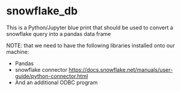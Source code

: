 # snowflake_db

This is a Python/Jupyter blue print that should be used to convert a snowflake query into a pandas data frame

NOTE: that we need to have the following libraries installed onto our machine:
  - Pandas
  - snowflake connector https://docs.snowflake.net/manuals/user-guide/python-connector.html
  - And an additional ODBC program 
